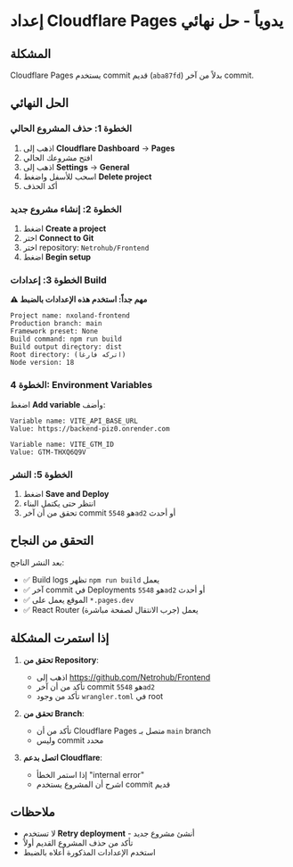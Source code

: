 # إعداد Cloudflare Pages يدوياً - حل نهائي

## المشكلة
Cloudflare Pages يستخدم commit قديم (`aba87fd`) بدلاً من آخر commit.

## الحل النهائي

### الخطوة 1: حذف المشروع الحالي
1. اذهب إلى **Cloudflare Dashboard** → **Pages**
2. افتح مشروعك الحالي
3. اذهب إلى **Settings** → **General**
4. اسحب للأسفل واضغط **Delete project**
5. أكد الحذف

### الخطوة 2: إنشاء مشروع جديد

1. اضغط **Create a project**
2. اختر **Connect to Git**
3. اختر repository: `Netrohub/Frontend`
4. اضغط **Begin setup**

### الخطوة 3: إعدادات Build

**⚠️ مهم جداً: استخدم هذه الإعدادات بالضبط**

```
Project name: nxoland-frontend
Production branch: main
Framework preset: None
Build command: npm run build
Build output directory: dist
Root directory: (اتركه فارغاً)
Node version: 18
```

### الخطوة 4: Environment Variables

اضغط **Add variable** وأضف:

```
Variable name: VITE_API_BASE_URL
Value: https://backend-piz0.onrender.com
```

```
Variable name: VITE_GTM_ID
Value: GTM-THXQ6Q9V
```

### الخطوة 5: النشر

1. اضغط **Save and Deploy**
2. انتظر حتى يكتمل البناء
3. تحقق من أن آخر commit هو `5548ad2` أو أحدث

## التحقق من النجاح

بعد النشر الناجح:
- ✅ Build logs تظهر `npm run build` يعمل
- ✅ آخر commit في Deployments هو `5548ad2` أو أحدث
- ✅ الموقع يعمل على `*.pages.dev`
- ✅ React Router يعمل (جرب الانتقال لصفحة مباشرة)

## إذا استمرت المشكلة

1. **تحقق من Repository**:
   - اذهب إلى https://github.com/Netrohub/Frontend
   - تأكد من أن آخر commit هو `5548ad2`
   - تأكد من وجود `wrangler.toml` في root

2. **تحقق من Branch**:
   - تأكد من أن Cloudflare Pages متصل بـ `main` branch
   - وليس commit محدد

3. **اتصل بدعم Cloudflare**:
   - إذا استمر الخطأ "internal error"
   - اشرح أن المشروع يستخدم commit قديم

## ملاحظات

- لا تستخدم **Retry deployment** - أنشئ مشروع جديد
- تأكد من حذف المشروع القديم أولاً
- استخدم الإعدادات المذكورة أعلاه بالضبط

